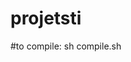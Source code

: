 # projetsti
#to compile: sh compile.sh
<!--si vous voullez changer le message ou le clé il faut chager dans le fichier compile.sh -->
<!--dans la 2eme  ligne de la fichier compile.sh  ./a.out <clé>  <message>  -->


